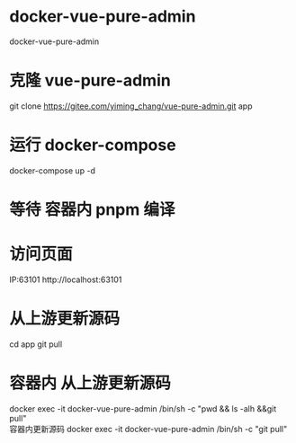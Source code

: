 # docker-vue-pure-admin
docker-vue-pure-admin


# 克隆 vue-pure-admin
git clone https://gitee.com/yiming_chang/vue-pure-admin.git app

# 运行 docker-compose
docker-compose up -d

# 等待 容器内 pnpm 编译

# 访问页面
IP:63101
http://localhost:63101

# 从上游更新源码
cd app
git pull

# 容器内 从上游更新源码
docker exec -it docker-vue-pure-admin /bin/sh -c "pwd && ls -alh &&git pull"
<br/>
容器内更新源码
docker exec -it docker-vue-pure-admin /bin/sh -c "git pull"

